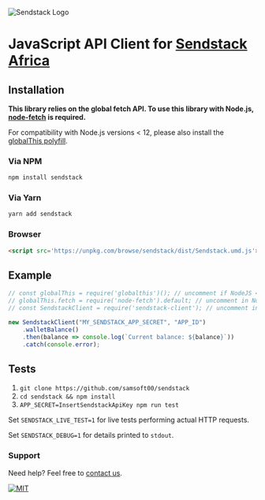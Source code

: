 ![](https://play-lh.googleusercontent.com/y84DptJ3vf-lcfxoS6yJlTqq8kXBX3lkdJeDj36cJqP-sHPXWkENUDO-vIHCT-h8BmAV=w240-h480-rw "Sendstack Logo")

# JavaScript API Client for [Sendstack Africa](https://www.sendstack.africa)

## Installation

**This library relies on the global fetch API. To use this library with
Node.js, [node-fetch](https://github.com/node-fetch/node-fetch) is required.**

For compatibility with Node.js versions < 12, please also install
the [globalThis polyfill](https://github.com/es-shims/globalThis).

### Via NPM

```bash
npm install sendstack
```

### Via Yarn

```bash
yarn add sendstack
```

### Browser

```html
<script src='https://unpkg.com/browse/sendstack/dist/Sendstack.umd.js'></script>
```

## Example

```javascript
// const globalThis = require('globalthis')(); // uncomment if NodeJS < NodeJS versions < 12
// globalThis.fetch = require('node-fetch').default; // uncomment in NodeJS environments
// const SendstackClient = require('sendstack-client'); // uncomment in NodeJS environments

new SendstackClient("MY_SENDSTACK_APP_SECRET", "APP_ID")
    .walletBalance()
	.then(balance => console.log(`Current balance: ${balance}`))
	.catch(console.error);
```

## Tests

1. `git clone https://github.com/samsoft00/sendstack`
2. `cd sendstack && npm install`
3. `APP_SECRET=InsertSendstackApiKey npm run test`

Set `SENDSTACK_LIVE_TEST=1` for live tests performing actual HTTP requests.

Set `SENDSTACK_DEBUG=1` for details printed to `stdout`.

### Support

Need help? Feel free to [contact us](https://www.sendstack.africa/).

[![MIT](https://img.shields.io/badge/License-MIT-teal.svg)](LICENSE)